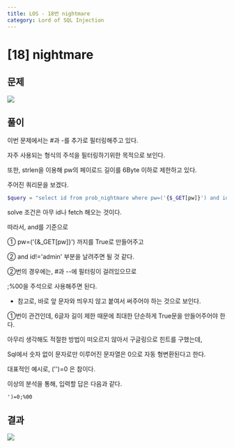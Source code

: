 ```yaml
---
title: LOS - 18번 nightmare
category: Lord of SQL Injection
---
```


# [18] nightmare

## 문제
<img src="https://img1.daumcdn.net/thumb/R1280x0/?scode=mtistory2&fname=https%3A%2F%2Fblog.kakaocdn.net%2Fdn%2F2bZtO%2FbtrnB7pSacd%2F4hRjKEvykh9qZCJrFF1x8K%2Fimg.png">

## 풀이

이번 문제에서는 #과 -를 추가로 필터링해주고 있다.

자주 사용되는 형식의 주석을 필터링하기위한 목적으로 보인다.

 

또한, strlen을 이용해 pw의 페이로드 길이를 6Byte 이하로 제한하고 있다.

 

주어진 쿼리문을 보겠다.

```php
$query = "select id from prob_nightmare where pw=('{$_GET[pw]}') and id!='admin'";
```

solve 조건은 아무 id나 fetch 해오는 것이다.

따라서, and를 기준으로

 

① pw=('{&_GET[pw]}') 까지를 True로 만들어주고

② and id!='admin' 부분을 날려주면 될 것 같다.

 

②번의 경우에는, #과 --에 필터링이 걸려있으므로

;%00을 주석으로 사용해주면 된다.

* 참고로, 바로 앞 문자와 띄우지 않고 붙여서 써주어야 하는 것으로 보인다.

 

①번이 관건인데, 6글자 길이 제한 때문에 최대한 단순하게 True문을 만들어주어야 한다.

 

아무리 생각해도 적절한 방법이 떠오르지 않아서 구글링으로 힌트를 구했는데,

Sql에서 숫자 없이 문자로만 이루어진 문자열은 0으로 자동 형변환된다고 한다.

대표적인 예시로, ('')=0 은 참이다.

 

이상의 분석을 통해, 입력할 답은 다음과 같다.

 
```
')=0;%00
```


## 결과
<img src="https://img1.daumcdn.net/thumb/R1280x0/?scode=mtistory2&fname=https%3A%2F%2Fblog.kakaocdn.net%2Fdn%2FyX86N%2FbtrnGjo6fpG%2FWuxRqIuKMTkzcpfjB9dnx1%2Fimg.png">